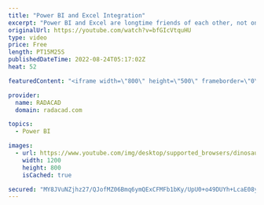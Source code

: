 ```yaml
---
title: "Power BI and Excel Integration"
excerpt: "Power BI and Excel are longtime friends of each other, not only because Power BI components come from add-ins introduced in Excel but also because of how these two tools interact with each other from the Power BI Service. This post is not about using Power Query or Power Pivot components in Excel. This"
originalUrl: https://youtube.com/watch?v=bfGIcVtquHU
type: video
price: Free
length: PT15M25S
publishedDateTime: 2022-08-24T05:17:02Z
heat: 52

featuredContent: "<iframe width=\"800\" height=\"500\" frameborder=\"0\" src=\"https://www.youtube.com/embed/bfGIcVtquHU\" allow=\"accelerometer; autoplay; encrypted-media; gyroscope; picture-in-picture\" allowfullscreen></iframe>"

provider:
  name: RADACAD
  domain: radacad.com

topics:
  - Power BI

images:
  - url: https://www.youtube.com/img/desktop/supported_browsers/dinosaur.png
    width: 1200
    height: 800
    isCached: true

secured: "MY8JVuNZjhz27/QJofMZ06Bmq6ymQExCFMFb1bKy/UpU0+o49DUYh+LcaE08yXP4ubOXSZyQiqq7XnEyTtmKOvnRBdHXHIt347m6HorMrs60tXbzVZGTAOwqYJ9S4GQ/Yx16MxvwnUaE+2QQq3ay2OCpMhzZYzCtXLQrky5ya3Jmr//iQr+Ro7IiJwP7rmAjjIXZSsAhV+ExPO6r5vGAo+1nTh2Ph4NGPTHtF4mFbszTR0b2N9ek7MuI2RlEMS49LoPgeXIr4AcY/f+anfKRwXs+LNp0cbqZbsoJZs9RclM8gmhddnEU8p/GdA/xBkF0YFv5RlOlMQ3RZW4k7iOaqmNvX/jOh+An+vuoPk1sCLA8GYaXtk/SPO61nkCndY56/pQhs0wZyHfHtlpTWSX6/XohZZKYGbVDFtbDl7yhYxk=;ThXbZqBWNAW0v1+xoiinew=="
---
```


